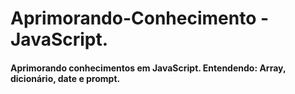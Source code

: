 # Aprimorando-Conhecimento - JavaScript.

#### Aprimorando conhecimentos em JavaScript. Entendendo: Array, dicionário, date e prompt.

